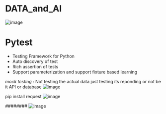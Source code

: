 # DATA_and_AI

![image](https://github.com/user-attachments/assets/3e7f7d8f-a051-4463-a7c6-fb81fdbeed80)


# Pytest 
- Testing Framework for Python
- Auto discovery of test
- Rich assertion of tests
- Support parameterization and support fixture based learning


*mock testing* : Not testing the actual data just testing its reponding or not be it API or database
![image](https://github.com/user-attachments/assets/3e866334-40eb-426d-9c8c-636a709572c6)

pip install request
![image](https://github.com/user-attachments/assets/420cafb2-c29e-4b2a-92e6-e0e4823d1e8f)

########
![image](https://github.com/user-attachments/assets/adcdb357-e351-49c4-9eb2-944a4b667fad)


